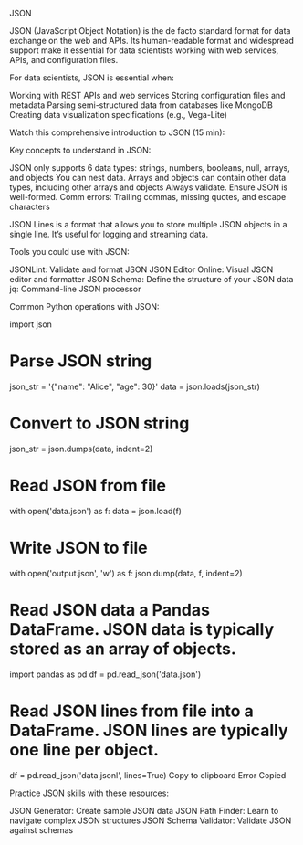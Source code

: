 JSON

JSON (JavaScript Object Notation) is the de facto standard format for data exchange on the web and APIs. Its human-readable format and widespread support make it essential for data scientists working with web services, APIs, and configuration files.

For data scientists, JSON is essential when:

Working with REST APIs and web services
Storing configuration files and metadata
Parsing semi-structured data from databases like MongoDB
Creating data visualization specifications (e.g., Vega-Lite)

Watch this comprehensive introduction to JSON (15 min):

Key concepts to understand in JSON:

JSON only supports 6 data types: strings, numbers, booleans, null, arrays, and objects
You can nest data. Arrays and objects can contain other data types, including other arrays and objects
Always validate. Ensure JSON is well-formed. Comm errors: Trailing commas, missing quotes, and escape characters

JSON Lines is a format that allows you to store multiple JSON objects in a single line. It’s useful for logging and streaming data.

Tools you could use with JSON:

JSONLint: Validate and format JSON
JSON Editor Online: Visual JSON editor and formatter
JSON Schema: Define the structure of your JSON data
jq: Command-line JSON processor

Common Python operations with JSON:

import json

# Parse JSON string
json_str = '{"name": "Alice", "age": 30}'
data = json.loads(json_str)

# Convert to JSON string
json_str = json.dumps(data, indent=2)

# Read JSON from file
with open('data.json') as f:
    data = json.load(f)

# Write JSON to file
with open('output.json', 'w') as f:
    json.dump(data, f, indent=2)

# Read JSON data a Pandas DataFrame. JSON data is typically stored as an array of objects.
import pandas as pd
df = pd.read_json('data.json')

# Read JSON lines from file into a DataFrame. JSON lines are typically one line per object.
df = pd.read_json('data.jsonl', lines=True)
Copy to clipboard
Error
Copied

Practice JSON skills with these resources:

JSON Generator: Create sample JSON data
JSON Path Finder: Learn to navigate complex JSON structures
JSON Schema Validator: Validate JSON against schemas